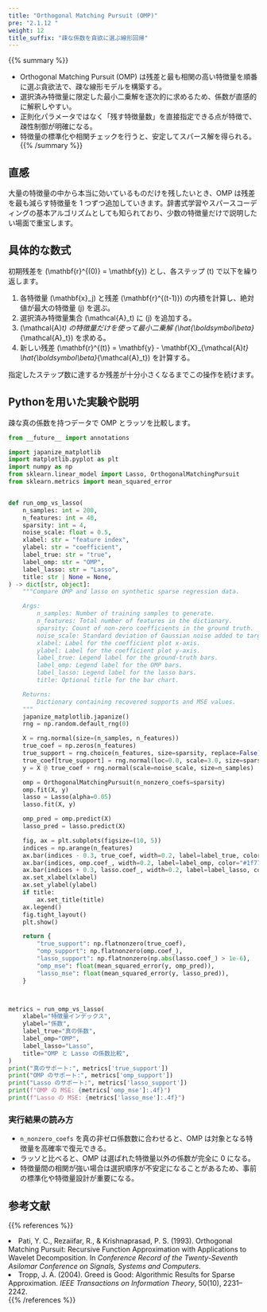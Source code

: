```yaml
---
title: "Orthogonal Matching Pursuit (OMP)"
pre: "2.1.12 "
weight: 12
title_suffix: "疎な係数を貪欲に選ぶ線形回帰"
---
```


{{% summary %}}
- Orthogonal Matching Pursuit (OMP) は残差と最も相関の高い特徴量を順番に選ぶ貪欲法で、疎な線形モデルを構築する。
- 選択済み特徴量に限定した最小二乗解を逐次的に求めるため、係数が直感的に解釈しやすい。
- 正則化パラメータではなく「残す特徴量数」を直接指定できる点が特徴で、疎性制御が明確になる。
- 特徴量の標準化や相関チェックを行うと、安定してスパース解を得られる。
{{% /summary %}}

## 直感
大量の特徴量の中から本当に効いているものだけを残したいとき、OMP は残差を最も減らす特徴量を 1 つずつ追加していきます。辞書式学習やスパースコーディングの基本アルゴリズムとしても知られており、少数の特徴量だけで説明したい場面で重宝します。

## 具体的な数式
初期残差を \(\mathbf{r}^{(0)} = \mathbf{y}\) とし、各ステップ \(t\) で以下を繰り返します。

1. 各特徴量 \(\mathbf{x}_j\) と残差 \(\mathbf{r}^{(t-1)}\) の内積を計算し、絶対値が最大の特徴量 \(j\) を選ぶ。
2. 選択済み特徴量集合 \(\mathcal{A}_t\) に \(j\) を追加する。
3. \(\mathcal{A}_t\) の特徴量だけを使って最小二乗解 \(\hat{\boldsymbol\beta}_{\mathcal{A}_t}\) を求める。
4. 新しい残差 \(\mathbf{r}^{(t)} = \mathbf{y} - \mathbf{X}_{\mathcal{A}_t} \hat{\boldsymbol\beta}_{\mathcal{A}_t}\) を計算する。

指定したステップ数に達するか残差が十分小さくなるまでこの操作を続けます。

## Pythonを用いた実験や説明
疎な真の係数を持つデータで OMP とラッソを比較します。

```python
from __future__ import annotations

import japanize_matplotlib
import matplotlib.pyplot as plt
import numpy as np
from sklearn.linear_model import Lasso, OrthogonalMatchingPursuit
from sklearn.metrics import mean_squared_error


def run_omp_vs_lasso(
    n_samples: int = 200,
    n_features: int = 40,
    sparsity: int = 4,
    noise_scale: float = 0.5,
    xlabel: str = "feature index",
    ylabel: str = "coefficient",
    label_true: str = "true",
    label_omp: str = "OMP",
    label_lasso: str = "Lasso",
    title: str | None = None,
) -> dict[str, object]:
    """Compare OMP and lasso on synthetic sparse regression data.

    Args:
        n_samples: Number of training samples to generate.
        n_features: Total number of features in the dictionary.
        sparsity: Count of non-zero coefficients in the ground truth.
        noise_scale: Standard deviation of Gaussian noise added to targets.
        xlabel: Label for the coefficient plot x-axis.
        ylabel: Label for the coefficient plot y-axis.
        label_true: Legend label for the ground-truth bars.
        label_omp: Legend label for the OMP bars.
        label_lasso: Legend label for the lasso bars.
        title: Optional title for the bar chart.

    Returns:
        Dictionary containing recovered supports and MSE values.
    """
    japanize_matplotlib.japanize()
    rng = np.random.default_rng(0)

    X = rng.normal(size=(n_samples, n_features))
    true_coef = np.zeros(n_features)
    true_support = rng.choice(n_features, size=sparsity, replace=False)
    true_coef[true_support] = rng.normal(loc=0.0, scale=3.0, size=sparsity)
    y = X @ true_coef + rng.normal(scale=noise_scale, size=n_samples)

    omp = OrthogonalMatchingPursuit(n_nonzero_coefs=sparsity)
    omp.fit(X, y)
    lasso = Lasso(alpha=0.05)
    lasso.fit(X, y)

    omp_pred = omp.predict(X)
    lasso_pred = lasso.predict(X)

    fig, ax = plt.subplots(figsize=(10, 5))
    indices = np.arange(n_features)
    ax.bar(indices - 0.3, true_coef, width=0.2, label=label_true, color="#2ca02c")
    ax.bar(indices, omp.coef_, width=0.2, label=label_omp, color="#1f77b4")
    ax.bar(indices + 0.3, lasso.coef_, width=0.2, label=label_lasso, color="#d62728")
    ax.set_xlabel(xlabel)
    ax.set_ylabel(ylabel)
    if title:
        ax.set_title(title)
    ax.legend()
    fig.tight_layout()
    plt.show()

    return {
        "true_support": np.flatnonzero(true_coef),
        "omp_support": np.flatnonzero(omp.coef_),
        "lasso_support": np.flatnonzero(np.abs(lasso.coef_) > 1e-6),
        "omp_mse": float(mean_squared_error(y, omp_pred)),
        "lasso_mse": float(mean_squared_error(y, lasso_pred)),
    }



metrics = run_omp_vs_lasso(
    xlabel="特徴量インデックス",
    ylabel="係数",
    label_true="真の係数",
    label_omp="OMP",
    label_lasso="Lasso",
    title="OMP と Lasso の係数比較",
)
print("真のサポート:", metrics['true_support'])
print("OMP のサポート:", metrics['omp_support'])
print("Lasso のサポート:", metrics['lasso_support'])
print(f"OMP の MSE: {metrics['omp_mse']:.4f}")
print(f"Lasso の MSE: {metrics['lasso_mse']:.4f}")

```

### 実行結果の読み方
- `n_nonzero_coefs` を真の非ゼロ係数数に合わせると、OMP は対象となる特徴量を高確率で復元できる。
- ラッソと比べると、OMP は選ばれた特徴量以外の係数が完全に 0 になる。
- 特徴量間の相関が強い場合は選択順序が不安定になることがあるため、事前の標準化や特徴量設計が重要になる。

## 参考文献
{{% references %}}
<li>Pati, Y. C., Rezaiifar, R., &amp; Krishnaprasad, P. S. (1993). Orthogonal Matching Pursuit: Recursive Function Approximation with Applications to Wavelet Decomposition. In <i>Conference Record of the Twenty-Seventh Asilomar Conference on Signals, Systems and Computers</i>.</li>
<li>Tropp, J. A. (2004). Greed is Good: Algorithmic Results for Sparse Approximation. <i>IEEE Transactions on Information Theory</i>, 50(10), 2231–2242.</li>
{{% /references %}}
